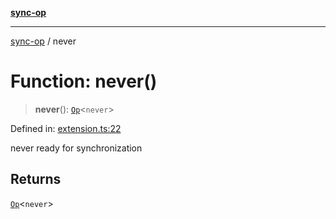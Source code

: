 [**sync-op**](../README.md)

***

[sync-op](../README.md) / never

# Function: never()

> **never**(): [`Op`](../classes/Op.md)\<`never`\>

Defined in: [extension.ts:22](https://github.com/dhcmrlchtdj/sync-op/blob/93fe32636f3c6c188a811dfea276951b3e31f9bc/src/extension.ts#L22)

never ready for synchronization

## Returns

[`Op`](../classes/Op.md)\<`never`\>

